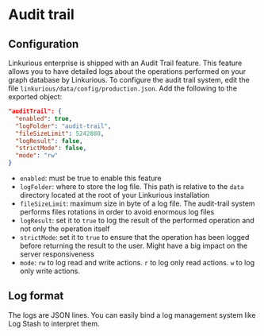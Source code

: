 # Audit trail

## Configuration

Linkurious enterprise is shipped with an Audit Trail feature. This feature allows you to have detailed logs about the operations performed on your graph database by Linkurious.
To configure the audit trail system, edit the file `linkurious/data/config/production.json`. Add the following to the exported object:

```json
"auditTrail": {
  "enabled": true,
  "logFolder": "audit-trail",
  "fileSizeLimit": 5242880,
  "logResult": false,
  "strictMode": false,
  "mode": "rw"
}
```

- `enabled`: must be true to enable this feature
- `logFolder`: where to store the log file. This path is relative to the `data` directory located at the root of your Linkurious installation
- `fileSizeLimit`: maximum size in byte of a log file. The audit-trail system performs files rotations in order to avoid enormous log files
- `logResult`: set it to `true` to log the result of the performed operation and not only the operation itself
- `strictMode`: set it to `true` to ensure that the operation has been logged before returning the result to the user. Might have a big impact on the server responsiveness
- `mode`: `rw` to log read and write actions. `r` to log only read actions. `w` to log only write actions.


## Log format
The logs are JSON lines. You can easily bind a log management system like Log Stash to interpret them.